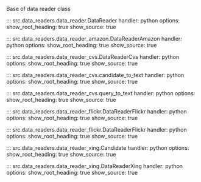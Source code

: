 Base of data reader class

::: src.data_readers.data_reader.DataReader
    handler: python
    options:
        show_root_heading: true
        show_source: true

::: src.data_readers.data_reader_amazon.DataReaderAmazon
    handler: python
    options:
        show_root_heading: true
        show_source: true

::: src.data_readers.data_reader_cvs.DataReaderCvs
    handler: python
    options:
        show_root_heading: true
        show_source: true

::: src.data_readers.data_reader_cvs.candidate_to_text
    handler: python
    options:
        show_root_heading: true
        show_source: true

::: src.data_readers.data_reader_cvs.query_to_text
    handler: python
    options:
        show_root_heading: true
        show_source: true

::: src.data_readers.data_reader_flickr.DataReaderFlickr
    handler: python
    options:
        show_root_heading: true
        show_source: true


::: src.data_readers.data_reader_flickr.DataReaderFlickr
    handler: python
    options:
        show_root_heading: true
        show_source: true


::: src.data_readers.data_reader_xing.Candidate
    handler: python
    options:
        show_root_heading: true
        show_source: true

::: src.data_readers.data_reader_xing.DataReaderXing
    handler: python
    options:
        show_root_heading: true
        show_source: true

